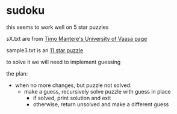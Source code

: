 # sudoku
this seems to work well on 5 star puzzles

sX.txt are from [Timo Mantere's University of Vaasa page](http://lipas.uwasa.fi/~timan/sudoku/)

sample3.txt is an [11 star puzzle](http://www.telegraph.co.uk/news/science/science-news/9359579/Worlds-hardest-sudoku-can-you-crack-it.html)

to solve it we will need to implement guessing

the plan:
- when no more changes, but puzzle not solved:
    - make a guess, recursively solve puzzle with guess in place
        - if solved, print solution and exit
        - otherwise, return unsolved and make a different guess
